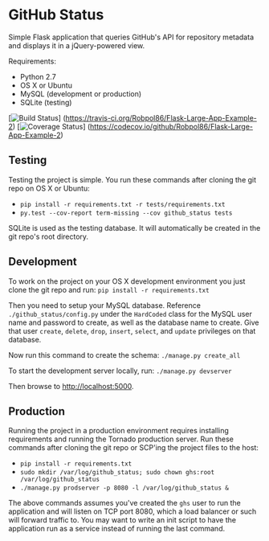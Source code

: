 # GitHub Status

Simple Flask application that queries GitHub's API for repository metadata and displays it in a jQuery-powered view.

Requirements:

* Python 2.7
* OS X or Ubuntu
* MySQL (development or production)
* SQLite (testing)

[![Build Status](https://img.shields.io/travis/Robpol86/Flask-Large-App-Example-2/master.svg?style=flat-square)]
(https://travis-ci.org/Robpol86/Flask-Large-App-Example-2)
[![Coverage Status](https://img.shields.io/codecov/c/github/Robpol86/Flask-Large-App-Example-2/master.svg?style=flat-square)]
(https://codecov.io/github/Robpol86/Flask-Large-App-Example-2)

## Testing

Testing the project is simple. You run these commands after cloning the git repo on OS X or Ubuntu:

* `pip install -r requirements.txt -r tests/requirements.txt`
* `py.test --cov-report term-missing --cov github_status tests`

SQLite is used as the testing database. It will automatically be created in the git repo's root directory.

## Development

To work on the project on your OS X development environment you just clone the git repo and run:
`pip install -r requirements.txt`

Then you need to setup your MySQL database. Reference `./github_status/config.py` under the `HardCoded` class for
the MySQL user name and password to create, as well as the database name to create. Give that user `create`, `delete`,
`drop`, `insert`, `select`, and `update` privileges on that database.

Now run this command to create the schema:
`./manage.py create_all`

To start the development server locally, run:
`./manage.py devserver`

Then browse to [http://localhost:5000](http://localhost:5000).

## Production

Running the project in a production environment requires installing requirements and running the Tornado production
server. Run these commands after cloning the git repo or SCP'ing the project files to the host:

* `pip install -r requirements.txt`
* `sudo mkdir /var/log/github_status; sudo chown ghs:root /var/log/github_status`
* `./manage.py prodserver -p 8080 -l /var/log/github_status &`

The above commands assumes you've created the `ghs` user to run the application and will listen on TCP port 8080, which a
load balancer or such will forward traffic to. You may want to write an init script to have the application run as a
service instead of running the last command.
